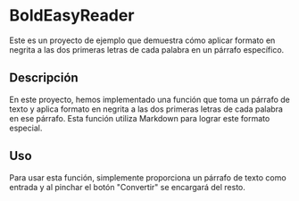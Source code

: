 # BoldEasyReader

Este es un proyecto de ejemplo que demuestra cómo aplicar formato en negrita a las dos primeras letras de cada palabra en un párrafo específico.

## Descripción

En este proyecto, hemos implementado una función que toma un párrafo de texto y aplica formato en negrita a las dos primeras letras de cada palabra en ese párrafo. Esta función utiliza Markdown para lograr este formato especial.

## Uso

Para usar esta función, simplemente proporciona un párrafo de texto como entrada y al pinchar el botón "Convertir" se encargará del resto.
